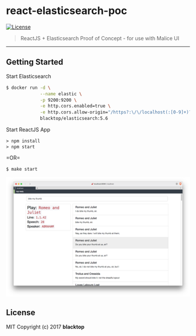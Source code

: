 # react-elasticsearch-poc

[![License](http://img.shields.io/:license-mit-blue.svg)](http://doge.mit-license.org)

> ReactJS + Elasticsearch Proof of Concept - for use with Malice UI

--------------------------------------------------------------------------------

## Getting Started

Start Elasticsearch

```bash
$ docker run -d \
             --name elastic \
             -p 9200:9200 \
             -e http.cors.enabled=true \
             -e http.cors.allow-origin="/https?:\/\/localhost(:[0-9]+)?/" \
             blacktop/elasticsearch:5.6
```

Start ReactJS App

```
> npm install
> npm start
```

=OR=

```bash
$ make start
```

![screenshot](https://github.com/blacktop/react-elasticsearch-poc/raw/master/screenshot.png)

## License

MIT Copyright (c) 2017 **blacktop**
